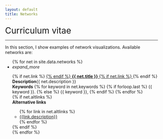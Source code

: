 ```yaml
---
layout: default
title: Networks
---
```


<div class="publications-div">
    <div style="align: left; font-size:28px">Curriculum vitae</div>
    <hr class="solid">
    <p>In this section, I show examples of network visualizations. Available networks are:</p>
	<ul class = "collapsible">
	{% for net in site.data.networks %}
    <li>
        <div class = "collapsible-header" style="text-align:left;"><i class="material-icons">expand_more</i>
			<p style="margin-bottom:0px">
			{% if net.link %}
				<a href="{{ net.link }}">
			{% endif %} 
				<b>{{ net.title }}</b>
			{% if net.link %}
				</a>
			{% endif %}
			<br/>
			</p>
		</div>
        <div class = "collapsible-body abstract">
        	<div class="abstract-text">
        		<span class="abstract-title"><b>Description</b></span><span>{{ net.description }}</span>
        	</div>
        	<div class="abstract-text">
        		<span class="abstract-title"><b>Keywords</b></span><span>
	        	{% for keyword in net.keywords %}
	        		{% if forloop.last %}
	        			{{ keyword }}.
	    			{% else %}
	    				{{ keyword }},
	    			{% endif %}
	    		{% endfor %}
	    	</span>
	    	</div>
    		{% if net.altlinks %}
    		<div class="abstract-text">
        		<span class="abstract-title"><b>Alternative links</b></span><span>
    			<ul>
    				{% for link in net.altlinks %}
    				<li><a href="{{ link.link }}">{{link.description}}</a></li>
    				{% endfor %}
    			</ul>
    		</span></div>
    	    {% endif %}
    	</div>
    </li>
    {% endfor %}
</ul>
